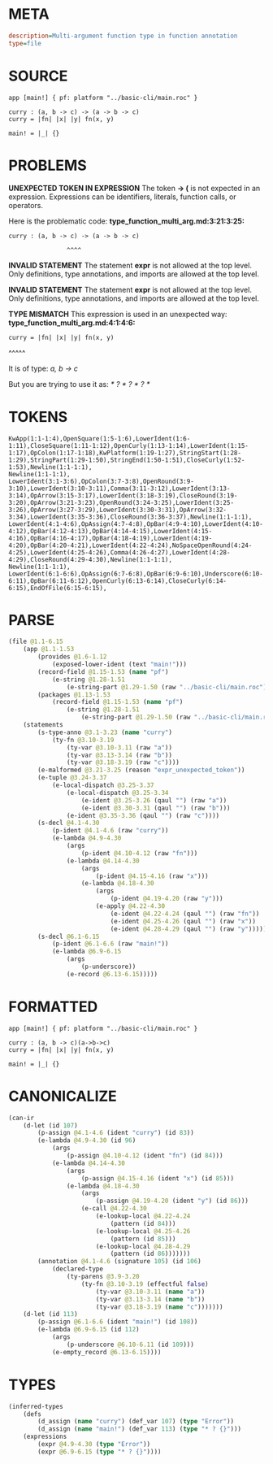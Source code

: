 # META
~~~ini
description=Multi-argument function type in function annotation
type=file
~~~
# SOURCE
~~~roc
app [main!] { pf: platform "../basic-cli/main.roc" }

curry : (a, b -> c) -> (a -> b -> c)
curry = |fn| |x| |y| fn(x, y)

main! = |_| {}
~~~
# PROBLEMS
**UNEXPECTED TOKEN IN EXPRESSION**
The token **-> (** is not expected in an expression.
Expressions can be identifiers, literals, function calls, or operators.

Here is the problematic code:
**type_function_multi_arg.md:3:21:3:25:**
```roc
curry : (a, b -> c) -> (a -> b -> c)
```
                    ^^^^


**INVALID STATEMENT**
The statement **expr** is not allowed at the top level.
Only definitions, type annotations, and imports are allowed at the top level.

**INVALID STATEMENT**
The statement **expr** is not allowed at the top level.
Only definitions, type annotations, and imports are allowed at the top level.

**TYPE MISMATCH**
This expression is used in an unexpected way:
**type_function_multi_arg.md:4:1:4:6:**
```roc
curry = |fn| |x| |y| fn(x, y)
```
^^^^^

It is of type:
    _a, b -> c_

But you are trying to use it as:
    _* ? * ? * ? *_

# TOKENS
~~~zig
KwApp(1:1-1:4),OpenSquare(1:5-1:6),LowerIdent(1:6-1:11),CloseSquare(1:11-1:12),OpenCurly(1:13-1:14),LowerIdent(1:15-1:17),OpColon(1:17-1:18),KwPlatform(1:19-1:27),StringStart(1:28-1:29),StringPart(1:29-1:50),StringEnd(1:50-1:51),CloseCurly(1:52-1:53),Newline(1:1-1:1),
Newline(1:1-1:1),
LowerIdent(3:1-3:6),OpColon(3:7-3:8),OpenRound(3:9-3:10),LowerIdent(3:10-3:11),Comma(3:11-3:12),LowerIdent(3:13-3:14),OpArrow(3:15-3:17),LowerIdent(3:18-3:19),CloseRound(3:19-3:20),OpArrow(3:21-3:23),OpenRound(3:24-3:25),LowerIdent(3:25-3:26),OpArrow(3:27-3:29),LowerIdent(3:30-3:31),OpArrow(3:32-3:34),LowerIdent(3:35-3:36),CloseRound(3:36-3:37),Newline(1:1-1:1),
LowerIdent(4:1-4:6),OpAssign(4:7-4:8),OpBar(4:9-4:10),LowerIdent(4:10-4:12),OpBar(4:12-4:13),OpBar(4:14-4:15),LowerIdent(4:15-4:16),OpBar(4:16-4:17),OpBar(4:18-4:19),LowerIdent(4:19-4:20),OpBar(4:20-4:21),LowerIdent(4:22-4:24),NoSpaceOpenRound(4:24-4:25),LowerIdent(4:25-4:26),Comma(4:26-4:27),LowerIdent(4:28-4:29),CloseRound(4:29-4:30),Newline(1:1-1:1),
Newline(1:1-1:1),
LowerIdent(6:1-6:6),OpAssign(6:7-6:8),OpBar(6:9-6:10),Underscore(6:10-6:11),OpBar(6:11-6:12),OpenCurly(6:13-6:14),CloseCurly(6:14-6:15),EndOfFile(6:15-6:15),
~~~
# PARSE
~~~clojure
(file @1.1-6.15
	(app @1.1-1.53
		(provides @1.6-1.12
			(exposed-lower-ident (text "main!")))
		(record-field @1.15-1.53 (name "pf")
			(e-string @1.28-1.51
				(e-string-part @1.29-1.50 (raw "../basic-cli/main.roc"))))
		(packages @1.13-1.53
			(record-field @1.15-1.53 (name "pf")
				(e-string @1.28-1.51
					(e-string-part @1.29-1.50 (raw "../basic-cli/main.roc"))))))
	(statements
		(s-type-anno @3.1-3.23 (name "curry")
			(ty-fn @3.10-3.19
				(ty-var @3.10-3.11 (raw "a"))
				(ty-var @3.13-3.14 (raw "b"))
				(ty-var @3.18-3.19 (raw "c"))))
		(e-malformed @3.21-3.25 (reason "expr_unexpected_token"))
		(e-tuple @3.24-3.37
			(e-local-dispatch @3.25-3.37
				(e-local-dispatch @3.25-3.34
					(e-ident @3.25-3.26 (qaul "") (raw "a"))
					(e-ident @3.30-3.31 (qaul "") (raw "b")))
				(e-ident @3.35-3.36 (qaul "") (raw "c"))))
		(s-decl @4.1-4.30
			(p-ident @4.1-4.6 (raw "curry"))
			(e-lambda @4.9-4.30
				(args
					(p-ident @4.10-4.12 (raw "fn")))
				(e-lambda @4.14-4.30
					(args
						(p-ident @4.15-4.16 (raw "x")))
					(e-lambda @4.18-4.30
						(args
							(p-ident @4.19-4.20 (raw "y")))
						(e-apply @4.22-4.30
							(e-ident @4.22-4.24 (qaul "") (raw "fn"))
							(e-ident @4.25-4.26 (qaul "") (raw "x"))
							(e-ident @4.28-4.29 (qaul "") (raw "y")))))))
		(s-decl @6.1-6.15
			(p-ident @6.1-6.6 (raw "main!"))
			(e-lambda @6.9-6.15
				(args
					(p-underscore))
				(e-record @6.13-6.15)))))
~~~
# FORMATTED
~~~roc
app [main!] { pf: platform "../basic-cli/main.roc" }

curry : (a, b -> c)(a->b->c)
curry = |fn| |x| |y| fn(x, y)

main! = |_| {}
~~~
# CANONICALIZE
~~~clojure
(can-ir
	(d-let (id 107)
		(p-assign @4.1-4.6 (ident "curry") (id 83))
		(e-lambda @4.9-4.30 (id 96)
			(args
				(p-assign @4.10-4.12 (ident "fn") (id 84)))
			(e-lambda @4.14-4.30
				(args
					(p-assign @4.15-4.16 (ident "x") (id 85)))
				(e-lambda @4.18-4.30
					(args
						(p-assign @4.19-4.20 (ident "y") (id 86)))
					(e-call @4.22-4.30
						(e-lookup-local @4.22-4.24
							(pattern (id 84)))
						(e-lookup-local @4.25-4.26
							(pattern (id 85)))
						(e-lookup-local @4.28-4.29
							(pattern (id 86)))))))
		(annotation @4.1-4.6 (signature 105) (id 106)
			(declared-type
				(ty-parens @3.9-3.20
					(ty-fn @3.10-3.19 (effectful false)
						(ty-var @3.10-3.11 (name "a"))
						(ty-var @3.13-3.14 (name "b"))
						(ty-var @3.18-3.19 (name "c")))))))
	(d-let (id 113)
		(p-assign @6.1-6.6 (ident "main!") (id 108))
		(e-lambda @6.9-6.15 (id 112)
			(args
				(p-underscore @6.10-6.11 (id 109)))
			(e-empty_record @6.13-6.15))))
~~~
# TYPES
~~~clojure
(inferred-types
	(defs
		(d_assign (name "curry") (def_var 107) (type "Error"))
		(d_assign (name "main!") (def_var 113) (type "* ? {}")))
	(expressions
		(expr @4.9-4.30 (type "Error"))
		(expr @6.9-6.15 (type "* ? {}"))))
~~~
